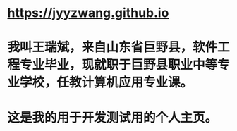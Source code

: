 # https://jyyzwang.github.io
# 我叫王瑞斌，来自山东省巨野县，软件工程专业毕业，现就职于巨野县职业中等专业学校，任教计算机应用专业课。
# 这是我的用于开发测试用的个人主页。
